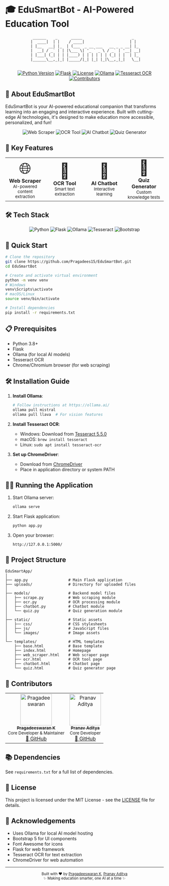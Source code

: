 # 🎓 EduSmartBot - AI-Powered Education Tool

<div align="center">

```ascii
  ______    _      _____                      _   
 |  ____|  | |    / ____|                    | |  
 | |__   __| |_  | (___  _ __ ___   __ _ _ __| |_ 
 |  __| / _` | | |\___ \| '_ ` _ \ / _` | '__| __|
 | |___| (_| | | |____) | | | | | | (_| | |  | |_ 
 |______\__,_|_| |_____/|_| |_| |_|\__,_|_|   \__|
                                                 
```

[![Python Version](https://img.shields.io/badge/python-3.8%2B-blue.svg)](https://www.python.org/downloads/)
[![Flask](https://img.shields.io/badge/flask-2.0.0-green.svg)](https://flask.palletsprojects.com/)
[![License](https://img.shields.io/badge/license-MIT-blue.svg)](LICENSE)
[![Ollama](https://img.shields.io/badge/ollama-0.1.0-orange.svg)](https://ollama.ai/)
[![Tesseract OCR](https://img.shields.io/badge/tesseract-ocr-yellow.svg)](https://github.com/tesseract-ocr/tesseract)
[![Contributors](https://img.shields.io/badge/contributors-2-brightgreen.svg)](https://github.com/Pragadees15/EduSmartBot/graphs/contributors)

</div>

## 🚀 About EduSmartBot

EduSmartBot is your AI-powered educational companion that transforms learning into an engaging and interactive experience. Built with cutting-edge AI technologies, it's designed to make education more accessible, personalized, and fun!

<div align="center">
  <img src="https://img.shields.io/badge/Web%20Scraper-FF6B6B?style=for-the-badge" alt="Web Scraper">
  <img src="https://img.shields.io/badge/OCR%20Tool-4ECDC4?style=for-the-badge" alt="OCR Tool">
  <img src="https://img.shields.io/badge/AI%20Chatbot-45B7D1?style=for-the-badge" alt="AI Chatbot">
  <img src="https://img.shields.io/badge/Quiz%20Generator-96CEB4?style=for-the-badge" alt="Quiz Generator">
</div>

## 🌟 Key Features

<div align="center">
  <table>
    <tr>
      <td width="25%" align="center">
        <span style="font-size:48px">🌐</span>
        <br>
        <b>Web Scraper</b>
        <br>
        <sub>AI-powered content extraction</sub>
      </td>
      <td width="25%" align="center">
        <span style="font-size:48px">📑</span>
        <br>
        <b>OCR Tool</b>
        <br>
        <sub>Smart text extraction</sub>
      </td>
      <td width="25%" align="center">
        <span style="font-size:48px">🤖</span>
        <br>
        <b>AI Chatbot</b>
        <br>
        <sub>Interactive learning</sub>
      </td>
      <td width="25%" align="center">
        <span style="font-size:48px">📝</span>
        <br>
        <b>Quiz Generator</b>
        <br>
        <sub>Custom knowledge tests</sub>
      </td>
    </tr>
  </table>
</div>

## 🛠️ Tech Stack

<div align="center">
  <img src="https://img.shields.io/badge/Python-FFD43B?style=for-the-badge&logo=python&logoColor=blue" alt="Python">
  <img src="https://img.shields.io/badge/Flask-000000?style=for-the-badge&logo=flask&logoColor=white" alt="Flask">
  <img src="https://img.shields.io/badge/Ollama-FF6B6B?style=for-the-badge&logo=ollama&logoColor=white" alt="Ollama">
  <img src="https://img.shields.io/badge/Tesseract-000000?style=for-the-badge&logo=tesseract&logoColor=white" alt="Tesseract">
  <img src="https://img.shields.io/badge/Bootstrap-563D7C?style=for-the-badge&logo=bootstrap&logoColor=white" alt="Bootstrap">
</div>

## 🚀 Quick Start

```bash
# Clone the repository
git clone https://github.com/Pragadees15/EduSmartBot.git
cd EduSmartBot

# Create and activate virtual environment
python -m venv venv
# Windows
venv\Scripts\activate
# macOS/Linux
source venv/bin/activate

# Install dependencies
pip install -r requirements.txt
```

## 📋 Prerequisites

- Python 3.8+
- Flask
- Ollama (for local AI models)
- Tesseract OCR
- Chrome/Chromium browser (for web scraping)

## 🛠️ Installation Guide

1. **Install Ollama**:
   ```bash
   # Follow instructions at https://ollama.ai/
   ollama pull mistral
   ollama pull llava  # For vision features
   ```

2. **Install Tesseract OCR**:
   - Windows: Download from [Tesseract 5.5.0](https://github.com/tesseract-ocr/tesseract/releases/tag/5.5.0)
   - macOS: `brew install tesseract`
   - Linux: `sudo apt install tesseract-ocr`

3. **Set up ChromeDriver**:
   - Download from [ChromeDriver](https://chromedriver.chromium.org/downloads)
   - Place in application directory or system PATH

## 🏃‍♂️ Running the Application

1. Start Ollama server:
   ```bash
   ollama serve
   ```

2. Start Flask application:
   ```bash
   python app.py
   ```

3. Open your browser:
   ```
   http://127.0.0.1:5000/
   ```

## 📁 Project Structure

```
EduSmartApp/
│
├── app.py                  # Main Flask application
├── uploads/                # Directory for uploaded files
│
├── models/                 # Backend model files
│   ├── scrape.py           # Web scraping module
│   ├── ocr.py              # OCR processing module
│   ├── chatbot.py          # Chatbot module
│   └── quiz.py             # Quiz generation module
│
├── static/                 # Static assets
│   ├── css/                # CSS stylesheets
│   ├── js/                 # JavaScript files
│   └── images/             # Image assets
│
└── templates/              # HTML templates
    ├── base.html           # Base template
    ├── index.html          # Homepage
    ├── web_scraper.html    # Web scraper page
    ├── ocr.html            # OCR tool page
    ├── chatbot.html        # Chatbot page
    └── quiz.html           # Quiz generator page
```

## 👥 Contributors

<div align="center">
  <table>
    <tr>
      <td align="center">
        <a href="https://github.com/Pragadees15">
          <img src="https://github.com/Pragadees15.png" width="100px;" alt="Pragadeeswaran"/>
          <br />
          <sub><b>Pragadeeswaran K</b></sub>
        </a>
        <br />
        <sub>Core Developer & Maintainer</sub>
        <br />
        <a href="https://github.com/Pragadees15" title="GitHub Profile">🔗 GitHub</a>
      </td>
      <td align="center">
        <a href="https://github.com/Pranav-Aditya016">
          <img src="https://github.com/Pranav-Aditya016.png" width="100px;" alt="Pranav Aditya"/>
          <br />
          <sub><b>Pranav Aditya</b></sub>
        </a>
        <br />
        <sub>Core Developer</sub>
        <br />
        <a href="https://github.com/Pranav-Aditya016" title="GitHub Profile">🔗 GitHub</a>
      </td>
    </tr>
  </table>
</div>

## 📚 Dependencies

See `requirements.txt` for a full list of dependencies.

## 📄 License

This project is licensed under the MIT License - see the [LICENSE](LICENSE) file for details.

## 🙏 Acknowledgements

- Uses Ollama for local AI model hosting
- Bootstrap 5 for UI components
- Font Awesome for icons
- Flask for web framework
- Tesseract OCR for text extraction
- ChromeDriver for web automation

---

<div align="center">
  <sub>Built with ❤️ by <a href="https://github.com/Pragadees15">Pragadeeswaran K</a>, <a href="https://github.com/Pranav-Aditya016">Pranav Aditya</a></sub>
  <br>
  <sub>✨ Making education smarter, one AI at a time ✨</sub>
</div> 